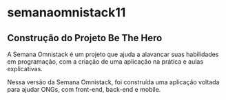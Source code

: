 # semanaomnistack11

## Construção do Projeto Be The Hero

A Semana Omnistack é um projeto que ajuda a alavancar suas habilidades em programação, com a criação de uma aplicação na
prática e aulas explicativas.

Nessa versão da Semana Omnistack, foi construída uma aplicação voltada para ajudar ONGs, com front-end, back-end e mobile.
